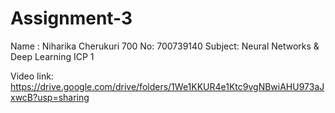 # Assignment-3
Name : Niharika Cherukuri 700 No: 700739140 Subject: Neural Networks & Deep Learning ICP 1

Video link:
https://drive.google.com/drive/folders/1We1KKUR4e1Ktc9vgNBwiAHU973aJxwcB?usp=sharing
